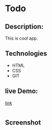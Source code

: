 # Todo

## Description:
This is cool app.
## Technologies
- HTML
- CSS
- GIT

## live Demo:
[link](https://alitodo.netlify.app/)
```git pull

```
## Screenshot

![]()

